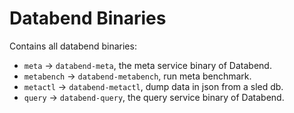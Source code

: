 # Databend Binaries

Contains all databend binaries:

- `meta` -> `databend-meta`, the meta service binary of Databend.
- `metabench` -> `databend-metabench`, run meta benchmark.
- `metactl` -> `databend-metactl`, dump data in json from a sled db.
- `query` -> `databend-query`, the query service binary of Databend.
